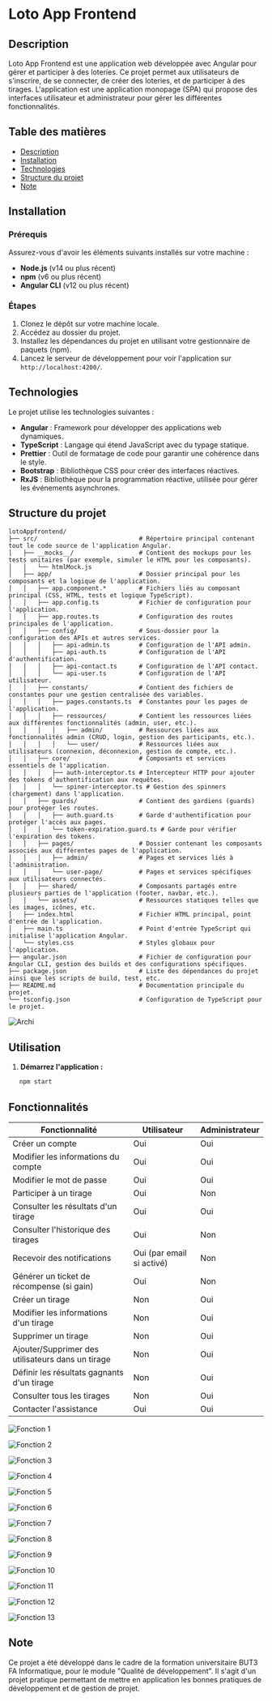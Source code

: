 # Loto App Frontend

## Description

Loto App Frontend est une application web développée avec Angular pour gérer et participer à des loteries. Ce projet permet aux utilisateurs de s'inscrire, de se connecter, de créer des loteries, et de participer à des tirages. L'application est une application monopage (SPA) qui propose des interfaces utilisateur et administrateur pour gérer les différentes fonctionnalités.

## Table des matières

- [Description](#)
- [Installation](#)
- [Technologies](#)
- [Structure du projet](#)
- [Note](#)

## Installation

### Prérequis

Assurez-vous d'avoir les éléments suivants installés sur votre machine :

- **Node.js** (v14 ou plus récent)
- **npm** (v6 ou plus récent)
- **Angular CLI** (v12 ou plus récent)

### Étapes

1. Clonez le dépôt sur votre machine locale.
2. Accédez au dossier du projet.
3. Installez les dépendances du projet en utilisant votre gestionnaire de paquets (npm).
4. Lancez le serveur de développement pour voir l'application sur `http://localhost:4200/`.

## Technologies

Le projet utilise les technologies suivantes :

- **Angular** : Framework pour développer des applications web dynamiques.
- **TypeScript** : Langage qui étend JavaScript avec du typage statique.
- **Prettier** : Outil de formatage de code pour garantir une cohérence dans le style.
- **Bootstrap** : Bibliothèque CSS pour créer des interfaces réactives.
- **RxJS** : Bibliothèque pour la programmation réactive, utilisée pour gérer les événements asynchrones.

## Structure du projet

```plaintext
lotoAppfrontend/
├── src/                            # Répertoire principal contenant tout le code source de l'application Angular.
│   ├── __mocks__/                  # Contient des mockups pour les tests unitaires (par exemple, simuler le HTML pour les composants).
│   │   └── htmlMock.js
│   ├── app/                        # Dossier principal pour les composants et la logique de l'application.
│   │   ├── app.component.*         # Fichiers liés au composant principal (CSS, HTML, tests et logique TypeScript).
│   │   ├── app.config.ts           # Fichier de configuration pour l'application.
│   │   ├── app.routes.ts           # Configuration des routes principales de l'application.
│   │   ├── config/                 # Sous-dossier pour la configuration des APIs et autres services.
│   │   │   ├── api-admin.ts        # Configuration de l'API admin.
│   │   │   ├── api-auth.ts         # Configuration de l'API d'authentification.
│   │   │   ├── api-contact.ts      # Configuration de l'API contact.
│   │   │   └── api-user.ts         # Configuration de l'API utilisateur.
│   │   ├── constants/              # Contient des fichiers de constantes pour une gestion centralisée des variables.
│   │   │   ├── pages.constants.ts  # Constantes pour les pages de l'application.
│   │   │   ├── ressources/         # Contient les ressources liées aux différentes fonctionnalités (admin, user, etc.).
│   │   │   │   ├── admin/          # Ressources liées aux fonctionnalités admin (CRUD, login, gestion des participants, etc.).
│   │   │   │   └── user/           # Ressources liées aux utilisateurs (connexion, déconnexion, gestion de compte, etc.).
│   │   ├── core/                   # Composants et services essentiels de l'application.
│   │   │   ├── auth-interceptor.ts # Intercepteur HTTP pour ajouter des tokens d'authentification aux requêtes.
│   │   │   └── spiner-interceptor.ts # Gestion des spinners (chargement) dans l'application.
│   │   ├── guards/                 # Contient des gardiens (guards) pour protéger les routes.
│   │   │   ├── auth.guard.ts       # Garde d'authentification pour protéger l'accès aux pages.
│   │   │   └── token-expiration.guard.ts # Garde pour vérifier l'expiration des tokens.
│   │   ├── pages/                  # Dossier contenant les composants associés aux différentes pages de l'application.
│   │   │   ├── admin/              # Pages et services liés à l'administration.
│   │   │   └── user-page/          # Pages et services spécifiques aux utilisateurs connectés.
│   │   ├── shared/                 # Composants partagés entre plusieurs parties de l'application (footer, navbar, etc.).
│   │   └── assets/                 # Ressources statiques telles que les images, icônes, etc.
│   ├── index.html                  # Fichier HTML principal, point d'entrée de l'application.
│   ├── main.ts                     # Point d'entrée TypeScript qui initialise l'application Angular.
│   └── styles.css                  # Styles globaux pour l'application.
├── angular.json                    # Fichier de configuration pour Angular CLI, gestion des builds et des configurations spécifiques.
├── package.json                    # Liste des dépendances du projet ainsi que les scripts de build, test, etc.
├── README.md                       # Documentation principale du projet.
└── tsconfig.json                   # Configuration de TypeScript pour le projet.
```

![Archi](image/archi.png)

## Utilisation

1. **Démarrez l'application :**

```bash
   npm start
```
## Fonctionnalités

| **Fonctionnalité**                                    | **Utilisateur**           | **Administrateur** |
| ----------------------------------------------------- | ------------------------- | ------------------ |
| Créer un compte                                       | Oui                       | Oui                |
| Modifier les informations du compte                   | Oui                       | Oui                |
| Modifier le mot de passe                              | Oui                       | Oui                |
| Participer à un tirage                                | Oui                       | Non                |
| Consulter les résultats d'un tirage                   | Oui                       | Oui                |
| Consulter l'historique des tirages                    | Oui                       | Non                |
| Recevoir des notifications                            | Oui (par email si activé) | Non                |
| Générer un ticket de récompense (si gain)             | Oui                       | Non                |
| Créer un tirage                                       | Non                       | Oui                |
| Modifier les informations d'un tirage                 | Non                       | Oui                |
| Supprimer un tirage                                   | Non                       | Oui                |
| Ajouter/Supprimer des utilisateurs dans un tirage     | Non                       | Oui                |
| Définir les résultats gagnants d'un tirage            | Non                       | Oui                |
| Consulter tous les tirages                            | Non                       | Oui                |
| Contacter l'assistance                                | Oui                       | Oui                |

![Fonction 1](image/fonct1.png)

![Fonction 2](image/fonct2.png)

![Fonction 3](image/fonct3.png)

![Fonction 4](image/fonct4.png)

![Fonction 5](image/fonct5.png)

![Fonction 6](image/fonct6.png)

![Fonction 7](image/fonct7.png)

![Fonction 8](image/fonct8.png)

![Fonction 9](image/fonct9.png)

![Fonction 10](image/fonct10.png)

![Fonction 11](image/fonct11.png)

![Fonction 12](image/fonct12.png)

![Fonction 13](image/fonct13.png)

## Note

Ce projet a été développé dans le cadre de la formation universitaire BUT3 FA Informatique,
pour le module "Qualité de développement". Il s'agit d'un projet pratique permettant
de mettre en application les bonnes pratiques de développement et de gestion de projet.
